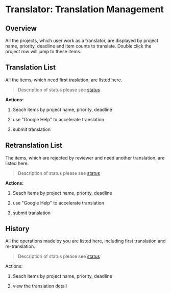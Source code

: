 # Translator: Translation Management

## Overview

All the projects, which user work as a translator, are displayed by project name, priority, deadline and item counts to translate. Double click the project row will jump to these items.

## Translation List

All the items, which need first traslation, are listed here.

> Description of status please see [status](../glossary.md#status)



**Actions:**

1. Seach items by project name, priority, deadline

2. use "Google Help" to accelerate translation

3. submit translation


## Retranslation List

The items, which are rejected by reviewer and need another translation, are listed here.

> Description of status please see [status](../glossary.md#status)


**Actions:**

1. Seach items by project name, priority, deadline

2. use "Google Help" to accelerate translation

3. submit translation


## History

All the operations made by you are listed here, including first translation and re-translation. 

> Description of status please see [status](../glossary.md#status)

Actions:

1. Seach items by project name, priority, deadline

2. view the translation detail





